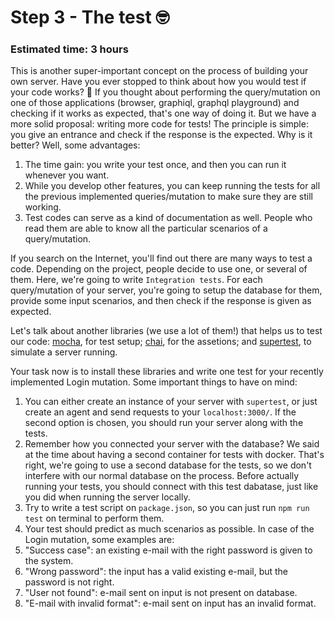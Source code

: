 # Step 3 - The test 🤓

### Estimated time: 3 hours

This is another super-important concept on the process of building your own server. Have you ever stopped to think about how you would test if your code works? 🤔
If you thought about performing the query/mutation on one of those applications (browser, graphiql, graphql playground) and checking if it works as expected, that's one way of doing it. But we have a more solid proposal: writing more code for tests! The principle is simple: you give an entrance and check if the response is the expected. Why is it better? Well, some advantages:

1. The time gain: you write your test once, and then you can run it whenever you want.
1. While you develop other features, you can keep running the tests for all the previous implemented queries/mutation to make sure they are still working.
1. Test codes can serve as a kind of documentation as well. People who read them are able to know all the particular scenarios of a query/mutation.

If you search on the Internet, you'll find out there are many ways to test a code. Depending on the project, people decide to use one, or several of them. Here, we're going to write `Integration tests`. For each query/mutation of your server, you're going to setup the database for them, provide some input scenarios, and then check if the response is given as expected.

Let's talk about another libraries (we use a lot of them!) that helps us to test our code: [mocha](https://mochajs.org/), for test setup; [chai](https://www.chaijs.com/), for the assetions; and [supertest](https://github.com/visionmedia/supertest), to simulate a server running.

Your task now is to install these libraries and write one test for your recently implemented Login mutation. Some important things to have on mind:

1. You can either create an instance of your server with `supertest`, or just create an agent and send requests to your `localhost:3000/`. If the second option is chosen, you should run your server along with the tests.
1. Remember how you connected your server with the database? We said at the time about having a second container for tests with docker. That's right, we're going to use a second database for the tests, so we don't interfere with our normal database on the process. Before actually running your tests, you should connect with this test dabatase, just like you did when running the server locally.
1. Try to write a test script on `package.json`, so you can just run `npm run test` on terminal to perform them.
1. Your test should predict as much scenarios as possible. In case of the Login mutation, some examples are:
  1. "Success case": an existing e-mail with the right password is given to the system.
  1. "Wrong password": the input has a valid existing e-mail, but the password is not right.
  1. "User not found": e-mail sent on input is not present on database.
  1. "E-mail with invalid format": e-mail sent on input has an invalid format.
